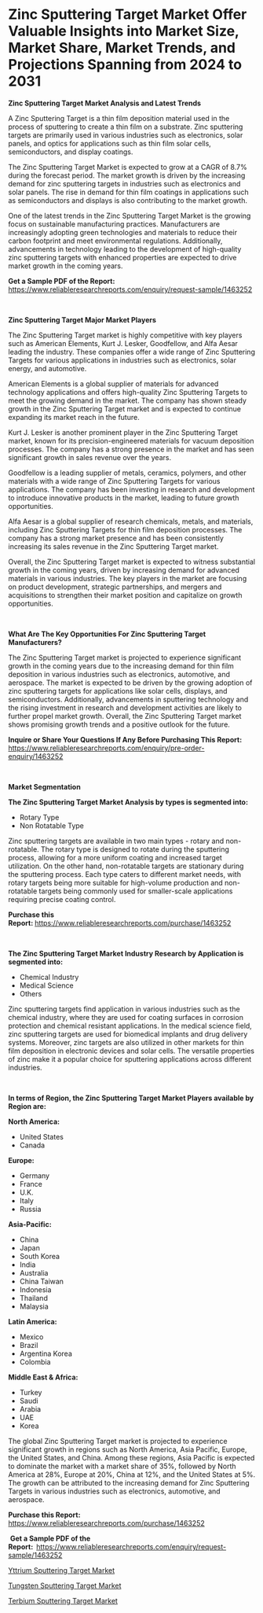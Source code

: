 <p><h1>Zinc Sputtering Target Market Offer Valuable Insights into Market Size, Market Share, Market Trends, and Projections Spanning from 2024 to 2031</h1></p><p><strong>Zinc Sputtering Target Market Analysis and Latest Trends</strong></p>
<p><p>A Zinc Sputtering Target is a thin film deposition material used in the process of sputtering to create a thin film on a substrate. Zinc sputtering targets are primarily used in various industries such as electronics, solar panels, and optics for applications such as thin film solar cells, semiconductors, and display coatings.</p><p>The Zinc Sputtering Target Market is expected to grow at a CAGR of 8.7% during the forecast period. The market growth is driven by the increasing demand for zinc sputtering targets in industries such as electronics and solar panels. The rise in demand for thin film coatings in applications such as semiconductors and displays is also contributing to the market growth.</p><p>One of the latest trends in the Zinc Sputtering Target Market is the growing focus on sustainable manufacturing practices. Manufacturers are increasingly adopting green technologies and materials to reduce their carbon footprint and meet environmental regulations. Additionally, advancements in technology leading to the development of high-quality zinc sputtering targets with enhanced properties are expected to drive market growth in the coming years.</p></p>
<p><strong>Get a Sample PDF of the Report:&nbsp;</strong> <a href="https://www.reliableresearchreports.com/enquiry/request-sample/1463252">https://www.reliableresearchreports.com/enquiry/request-sample/1463252</a></p>
<p>&nbsp;</p>
<p><strong>Zinc Sputtering Target Major Market Players</strong></p>
<p><p>The Zinc Sputtering Target market is highly competitive with key players such as American Elements, Kurt J. Lesker, Goodfellow, and Alfa Aesar leading the industry. These companies offer a wide range of Zinc Sputtering Targets for various applications in industries such as electronics, solar energy, and automotive.</p><p>American Elements is a global supplier of materials for advanced technology applications and offers high-quality Zinc Sputtering Targets to meet the growing demand in the market. The company has shown steady growth in the Zinc Sputtering Target market and is expected to continue expanding its market reach in the future.</p><p>Kurt J. Lesker is another prominent player in the Zinc Sputtering Target market, known for its precision-engineered materials for vacuum deposition processes. The company has a strong presence in the market and has seen significant growth in sales revenue over the years.</p><p>Goodfellow is a leading supplier of metals, ceramics, polymers, and other materials with a wide range of Zinc Sputtering Targets for various applications. The company has been investing in research and development to introduce innovative products in the market, leading to future growth opportunities.</p><p>Alfa Aesar is a global supplier of research chemicals, metals, and materials, including Zinc Sputtering Targets for thin film deposition processes. The company has a strong market presence and has been consistently increasing its sales revenue in the Zinc Sputtering Target market.</p><p>Overall, the Zinc Sputtering Target market is expected to witness substantial growth in the coming years, driven by increasing demand for advanced materials in various industries. The key players in the market are focusing on product development, strategic partnerships, and mergers and acquisitions to strengthen their market position and capitalize on growth opportunities.</p></p>
<p>&nbsp;</p>
<p><strong>What Are The Key Opportunities For Zinc Sputtering Target Manufacturers?</strong></p>
<p><p>The Zinc Sputtering Target market is projected to experience significant growth in the coming years due to the increasing demand for thin film deposition in various industries such as electronics, automotive, and aerospace. The market is expected to be driven by the growing adoption of zinc sputtering targets for applications like solar cells, displays, and semiconductors. Additionally, advancements in sputtering technology and the rising investment in research and development activities are likely to further propel market growth. Overall, the Zinc Sputtering Target market shows promising growth trends and a positive outlook for the future.</p></p>
<p><strong>Inquire or Share Your Questions If Any Before Purchasing This Report:</strong> <a href="https://www.reliableresearchreports.com/enquiry/pre-order-enquiry/1463252">https://www.reliableresearchreports.com/enquiry/pre-order-enquiry/1463252</a></p>
<p>&nbsp;</p>
<p><strong>Market Segmentation</strong></p>
<p><strong>The Zinc Sputtering Target Market Analysis by types is segmented into:</strong></p>
<p><ul><li>Rotary Type</li><li>Non Rotatable Type</li></ul></p>
<p><p>Zinc sputtering targets are available in two main types - rotary and non-rotatable. The rotary type is designed to rotate during the sputtering process, allowing for a more uniform coating and increased target utilization. On the other hand, non-rotatable targets are stationary during the sputtering process. Each type caters to different market needs, with rotary targets being more suitable for high-volume production and non-rotatable targets being commonly used for smaller-scale applications requiring precise coating control.</p></p>
<p><strong>Purchase this Report:&nbsp;</strong><a href="https://www.reliableresearchreports.com/purchase/1463252">https://www.reliableresearchreports.com/purchase/1463252</a></p>
<p>&nbsp;</p>
<p><strong>The Zinc Sputtering Target Market Industry Research by Application is segmented into:</strong></p>
<p><ul><li>Chemical Industry</li><li>Medical Science</li><li>Others</li></ul></p>
<p><p>Zinc sputtering targets find application in various industries such as the chemical industry, where they are used for coating surfaces in corrosion protection and chemical resistant applications. In the medical science field, zinc sputtering targets are used for biomedical implants and drug delivery systems. Moreover, zinc targets are also utilized in other markets for thin film deposition in electronic devices and solar cells. The versatile properties of zinc make it a popular choice for sputtering applications across different industries.</p></p>
<p>&nbsp;</p>
<p><strong>In terms of Region, the Zinc Sputtering Target Market Players available by Region are:</strong></p>
<p>
    <p> <strong> North America: </strong>
        <ul>
            <li>United States</li>
            <li>Canada</li>
        </ul>
        </p> 
    <p> <strong> Europe: </strong>
        <ul>
            <li>Germany</li>
            <li>France</li>
            <li>U.K.</li>
            <li>Italy</li>
            <li>Russia</li>
        </ul>
        </p> 
    <p> <strong> Asia-Pacific: </strong>
        <ul>
            <li>China</li>
            <li>Japan</li>
            <li>South Korea</li>
            <li>India</li>
            <li>Australia</li>
            <li>China Taiwan</li>
            <li>Indonesia</li>
            <li>Thailand</li>
            <li>Malaysia</li>
        </ul>
        </p> 
    <p> <strong> Latin America: </strong>
        <ul>
            <li>Mexico</li>
            <li>Brazil</li>
            <li>Argentina Korea</li>
            <li>Colombia</li>
        </ul>
        </p> 
    <p> <strong> Middle East & Africa: </strong>
        <ul>
            <li>Turkey</li>
            <li>Saudi</li>
            <li>Arabia</li>
            <li>UAE</li>
            <li>Korea</li>
        </ul>
    </p>
    </p>
<p><p>The global Zinc Sputtering Target market is projected to experience significant growth in regions such as North America, Asia Pacific, Europe, the United States, and China. Among these regions, Asia Pacific is expected to dominate the market with a market share of 35%, followed by North America at 28%, Europe at 20%, China at 12%, and the United States at 5%. The growth can be attributed to the increasing demand for Zinc Sputtering Targets in various industries such as electronics, automotive, and aerospace.</p></p>
<p><strong>Purchase this Report: </strong><a href="https://www.reliableresearchreports.com/purchase/1463252">https://www.reliableresearchreports.com/purchase/1463252</a></p>
<p>&nbsp;<strong>Get a Sample PDF of the Report:&nbsp;&nbsp;</strong><a href="https://www.reliableresearchreports.com/enquiry/request-sample/1463252">https://www.reliableresearchreports.com/enquiry/request-sample/1463252</a></p>
<p><strong></strong></p>
<p><p><a href="https://github.com/danielneavesallisons03mba/Market-Research-Report-List-1/blob/main/yttrium-sputtering-target-market.md">Yttrium Sputtering Target Market</a></p><p><a href="https://github.com/dimitrishawkinswaynenp91rgz/Market-Research-Report-List-1/blob/main/tungsten-sputtering-target-market.md">Tungsten Sputtering Target Market</a></p><p><a href="https://github.com/changoleonlaverguenzanoexiste/Market-Research-Report-List-2/blob/main/terbium-sputtering-target-market.md">Terbium Sputtering Target Market</a></p></p>